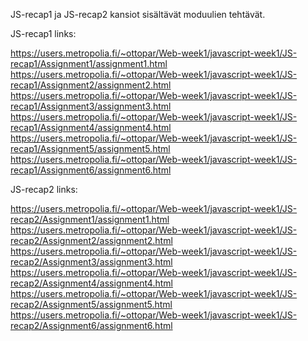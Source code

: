 JS-recap1 ja JS-recap2 kansiot sisältävät moduulien tehtävät.

JS-recap1 links:

https://users.metropolia.fi/~ottopar/Web-week1/javascript-week1/JS-recap1/Assignment1/assignment1.html
https://users.metropolia.fi/~ottopar/Web-week1/javascript-week1/JS-recap1/Assignment2/assignment2.html
https://users.metropolia.fi/~ottopar/Web-week1/javascript-week1/JS-recap1/Assignment3/assignment3.html
https://users.metropolia.fi/~ottopar/Web-week1/javascript-week1/JS-recap1/Assignment4/assignment4.html
https://users.metropolia.fi/~ottopar/Web-week1/javascript-week1/JS-recap1/Assignment5/assignment5.html
https://users.metropolia.fi/~ottopar/Web-week1/javascript-week1/JS-recap1/Assignment6/assignment6.html

JS-recap2 links:

https://users.metropolia.fi/~ottopar/Web-week1/javascript-week1/JS-recap2/Assignment1/assignment1.html
https://users.metropolia.fi/~ottopar/Web-week1/javascript-week1/JS-recap2/Assignment2/assignment2.html
https://users.metropolia.fi/~ottopar/Web-week1/javascript-week1/JS-recap2/Assignment3/assignment3.html
https://users.metropolia.fi/~ottopar/Web-week1/javascript-week1/JS-recap2/Assignment4/assignment4.html
https://users.metropolia.fi/~ottopar/Web-week1/javascript-week1/JS-recap2/Assignment5/assignment5.html
https://users.metropolia.fi/~ottopar/Web-week1/javascript-week1/JS-recap2/Assignment6/assignment6.html
